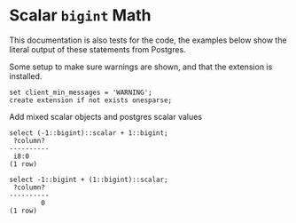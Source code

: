 # Scalar `bigint` Math

This documentation is also tests for the code, the examples below
show the literal output of these statements from Postgres.

Some setup to make sure warnings are shown, and that the extension
is installed.
``` postgres-console
set client_min_messages = 'WARNING';
create extension if not exists onesparse;
```
Add mixed scalar objects and postgres scalar values
``` postgres-console
select (-1::bigint)::scalar + 1::bigint;
 ?column? 
----------
 i8:0
(1 row)

select -1::bigint + (1::bigint)::scalar;
 ?column? 
----------
        0
(1 row)

```